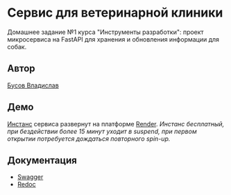 # Сервис для ветеринарной клиники
Домашнее задание №1 курса "Инструменты разработки": проект микросервиса на FastAPI для хранения и обновления информации для собак.

## Автор
[Бусов Владислав](https://github.com/vbusov)

## Демо
[Инстанс](https://vbusov-vetclinic-fastapi.onrender.com/) сервиса развернут на платформе [Render](https://dashboard.render.com/). *Инстанс бесплатный, при бездействии более 15 минут уходит в suspend, при первом открытии потребуется дождаться повторного spin-up.*

## Документация
- [Swagger](https://vbusov-vetclinic-fastapi.onrender.com/docs)
- [Redoc](https://vbusov-vetclinic-fastapi.onrender.com/redoc)

